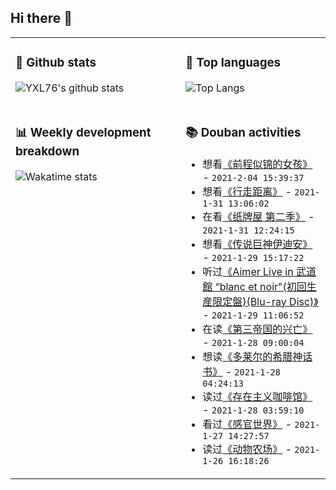 ## Hi there 👋

<table>
<tr>
<td valign="top" width="54%">

### 🔭 Github stats

![YXL76's github stats](https://github-readme-stats.yxl76.vercel.app/api?username=YXL76&count_private=true&show_icons=true&include_all_commits=true&theme=tokyonight&line_height=28)

</td>

<td valign="top" width="46%">

### 🌱 Top languages

![Top Langs](https://github-readme-stats.yxl76.vercel.app/api/top-langs/?username=YXL76&layout=compact&theme=tokyonight&langs_count=10&hide=HTML,CSS,SCSS)

</td>
</tr>
<tr>
<td valign="top" width="54%">

### 📊 Weekly development breakdown

![Wakatime stats](https://github-readme-stats.yxl76.vercel.app/api/wakatime?username=YXL76&layout=compact&theme=tokyonight)


</td>
<td valign="top" width="46%">

### 📚 Douban activities

- 想看[《前程似锦的女孩》](http://movie.douban.com/subject/30450313/) - `2021-2-04 15:39:37`
- 想看[《行走距离》](http://movie.douban.com/subject/26754675/) - `2021-1-31 13:06:02`
- 在看[《纸牌屋 第二季》](http://movie.douban.com/subject/22523356/) - `2021-1-31 12:24:15`
- 想看[《传说巨神伊迪安》](http://movie.douban.com/subject/3110760/) - `2021-1-29 15:17:22`
- 听过[《Aimer Live in 武道館 “blanc et noir"(初回生産限定盤)(Blu-ray Disc)》](https://music.douban.com/subject/27175785/) - `2021-1-29 11:06:52`
- 在读[《第三帝国的兴亡》](https://book.douban.com/subject/34907824/) - `2021-1-28 09:00:04`
- 想读[《多莱尔的希腊神话书》](https://book.douban.com/subject/35153803/) - `2021-1-28 04:24:13`
- 读过[《存在主义咖啡馆》](https://book.douban.com/subject/27170538/) - `2021-1-28 03:59:10`
- 看过[《感官世界》](http://movie.douban.com/subject/1292790/) - `2021-1-27 14:27:57`
- 读过[《动物农场》](https://book.douban.com/subject/24891164/) - `2021-1-26 16:18:26`

</td>
</tr>
</table>

<!--
**YXL76/YXL76** is a ✨ _special_ ✨ repository because its `README.md` (this file) appears on your GitHub profile.

Here are some ideas to get you started:

- 🔭 I’m currently working on ...
- 🌱 I’m currently learning ...
- 👯 I’m looking to collaborate on ...
- 🤔 I’m looking for help with ...
- 💬 Ask me about ...
- 📫 How to reach me: ...
- 😄 Pronouns: ...
- ⚡ Fun fact: ...
-->
